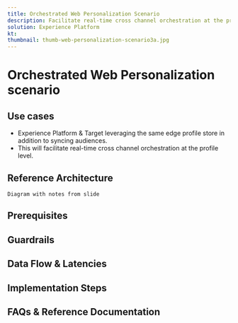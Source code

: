 ```yaml
---
title: Orchestrated Web Personalization Scenario
description: Facilitate real-time cross channel orchestration at the profile level.
solution: Experience Platform
kt: 
thumbnail: thumb-web-personalization-scenario3a.jpg
---
```


# Orchestrated Web Personalization scenario


## Use cases

* Experience Platform & Target leveraging the same edge profile store in addition to syncing audiences.
* This will facilitate real-time cross channel orchestration at the profile level.


## Reference Architecture

    Diagram with notes from slide

## Prerequisites

## Guardrails

## Data Flow & Latencies

## Implementation Steps

## FAQs & Reference Documentation